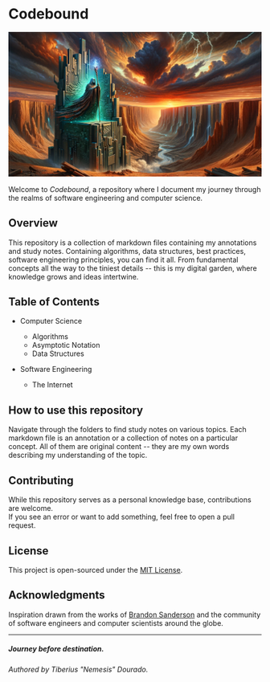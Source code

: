 # Codebound

![codebound-header](/Assets/codebound.png)

Welcome to *Codebound*, a repository where I document my journey through the realms of software engineering and computer science.
## Overview

This repository is a collection of markdown files containing my annotations and study notes. Containing algorithms, data structures, best practices, software engineering principles, you can find it all. From fundamental concepts all the way to the tiniest details -- this is my digital garden, where knowledge grows and ideas intertwine.

## Table of Contents

- Computer Science
  - Algorithms
  - Asymptotic Notation
  - Data Structures

- Software Engineering
  - The Internet

## How to use this repository

Navigate through the folders to find study notes on various topics. Each markdown file is an annotation or a collection of notes on a particular concept. All of them are original content -- they are my own words describing my understanding of the topic.   

## Contributing

While this repository serves as a personal knowledge base, contributions are welcome.  
If you see an error or want to add something, feel free to open a pull request.

## License

This project is open-sourced under the [MIT License](LICENSE).

## Acknowledgments

Inspiration drawn from the works of [Brandon Sanderson](https://en.wikipedia.org/wiki/Brandon_Sanderson) and the community of software engineers and computer scientists around the globe.

---

##### Journey before destination.

*Authored by Tiberius "Nemesis" Dourado.*
